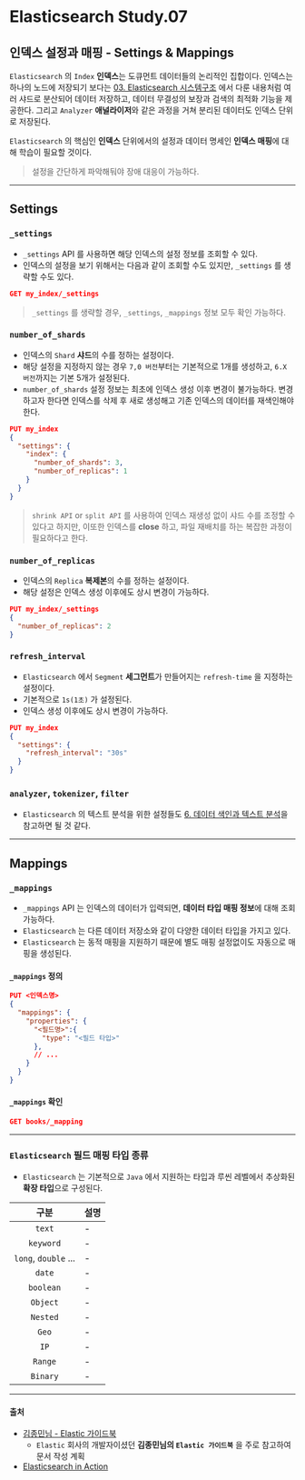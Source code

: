 # Elasticsearch Study.07

## 인덱스 설정과 매핑 - Settings & Mappings

`Elasticsearch` 의 `Index` **인덱스**는 도큐먼트 데이터들의 논리적인 집합이다. 
인덱스는 하나의 노드에 저장되기 보다는 [03. Elasticsearch 시스템구조](./03_study_es.md) 에서 다룬 내용처럼
여러 샤드로 분산되어 데이터 저장하고, 데이터 무결성의 보장과 검색의 최적화 기능을 제공한다.
그리고 `Analyzer` **애널라이저**와 같은 과정을 거쳐 분리된 데이터도 인덱스 단위로 저장된다.

`Elasticsearch` 의 핵심인 **인덱스** 단위에서의 설정과 데이터 명세인 **인덱스 매핑**에 대해 학습이 필요할 것이다.

> 설정을 간단하게 파악해둬야 장애 대응이 가능하다.

---

## Settings

### `_settings`

- `_settings` API 를 사용하면 해당 인덱스의 설정 정보를 조회할 수 있다.
- 인덱스의 설정을 보기 위해서는 다음과 같이 조회할 수도 있지만, `_settings` 를 생략할 수도 있다.

```json lines
GET my_index/_settings
```

> `_settings` 를 생략할 경우, `_settings`, `_mappings` 정보 모두 확인 가능하다.

### `number_of_shards`

- 인덱스의 `Shard` **샤드**의 수를 정하는 설정이다.
- 해당 설정을 지정하지 않는 경우 `7,0 버전`부터는 기본적으로 1개를 생성하고, `6.X 버전`까지는 기본 5개가 설정된다.
- `number_of_shards` 설정 정보는 최초에 인덱스 생성 이후 변경이 불가능하다. 변경하고자 한다면 인덱스를 삭제 후 새로 생성해고 기존 인덱스의 데이터를 재색인해야 한다.

```json lines
PUT my_index
{
  "settings": {
    "index": {
      "number_of_shards": 3,
      "number_of_replicas": 1
    }
  }
}
```

> `shrink API` or `split API` 를 사용하여 인덱스 재생성 없이 샤드 수를 조정할 수 있다고 하지만, 이또한 인덱스를 **close** 하고, 파일 재배치를 하는 복잡한 과정이 필요하다고 한다.

### `number_of_replicas`

- 인덱스의 `Replica` **복제본**의 수를 정하는 설정이다.
- 해당 설정은 인덱스 생성 이후에도 상시 변경이 가능하다.

```json lines
PUT my_index/_settings
{
  "number_of_replicas": 2
}
```

### `refresh_interval`

- `Elasticsearch` 에서 `Segment` **세그먼트**가 만들어지는 `refresh-time` 을 지정하는 설정이다.
- 기본적으로 `1s(1초)` 가 설정된다.
- 인덱스 생성 이후에도 상시 변경이 가능하다.

```json lines
PUT my_index
{
  "settings": {
    "refresh_interval": "30s"
  }
}
```

### `analyzer`, `tokenizer`, `filter`

- `Elasticsearch` 의 텍스트 분석을 위한 설정들도 [6. 데이터 색인과 텍스트 분석](./06_study_es_01.md)을 참고하면 될 것 같다.

---

## Mappings

### `_mappings`

- `_mappings` API 는 인덱스의 데이터가 입력되면, **데이터 타입 매핑 정보**에 대해 조회 가능하다.
- `Elasticsearch` 는 다른 데이터 저장소와 같이 다양한 데이터 타입을 가지고 있다.
- `Elasticsearch` 는 동적 매핑을 지원하기 때문에 별도 매핑 설정없이도 자동으로 매핑을 생성된다.

#### `_mappings` 정의

```json lines
PUT <인덱스명>
{
  "mappings": {
    "properties": {
      "<필드명>":{
        "type": "<필드 타입>"
      },
      // ...
    }
  }
}
```

#### `_mappings` 확인

```json lines
GET books/_mapping
```

---

### `Elasticsearch` 필드 매핑 타입 종류

- `Elasticsearch` 는 기본적으로 `Java` 에서 지원하는 타입과 루씬 레벨에서 추상화된 **확장 타입**으로 구성된다. 

|          구분          | 설명 |
|:--------------------:|----|
|        `text`        | -  |
|      `keyword`       | -  |
| `long`, `double` ... | -  |
|        `date`        | -  |
|      `boolean`       | -  |
|       `Object`       | -  |
|       `Nested`       | -  |
|        `Geo`         | -  |
|         `IP`         | -  |
|       `Range`        | -  |
|       `Binary`       | -  |

---

#### 출처
- [김종민님 - Elastic 가이드북](https://esbook.kimjmin.net/)
    - `Elastic` 회사의 개발자이셨던 **김종민님의 `Elastic 가이드북`** 을 주로 참고하여 문서 작성 계획
- [Elasticsearch in Action](https://www.manning.com/books/elasticsearch-in-action)
